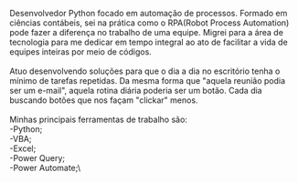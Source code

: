 Desenvolvedor Python focado em automação de processos. Formado em ciências contábeis, sei na prática como o RPA(Robot Process Automation) pode fazer a diferença no trabalho de uma equipe. Migrei para a área de tecnologia para me dedicar em tempo integral ao ato de facilitar a vida de equipes inteiras por meio de códigos.\
\
Atuo desenvolvendo soluções para que o dia a dia no escritório tenha o mínimo de tarefas repetidas. Da mesma forma que "aquela reunião podia ser um e-mail", aquela rotina diária poderia ser um botão. Cada dia buscando botões que nos façam "clickar" menos.\
\
Minhas principais ferramentas de trabalho são:\
-Python;\
-VBA;\
-Excel;\
-Power Query;\
-Power Automate;\

<!---
Luaks02/Luaks02 is a ✨ special ✨ repository because its `README.md` (this file) appears on your GitHub profile.
You can click the Preview link to take a look at your changes.
--->
